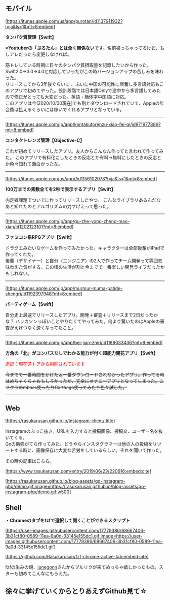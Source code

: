 <script>
    let sidebar = document.getElementById('box2')
    sidebar.remove()
</script>
## モバイル

[https://itunes.apple.com/us/app/purotan/id1137911932?l=ja&ls=1&mt=8:embed]

**タンパク質管理【Swift】**

※**Youtuberの「ぷろたん」とは全く関係ない**です。名前被っちゃってるけど、もしアレだったら変更しなければ。

筋トレしている時期に日々のタンパク質摂取量を記録したいから作った。Swift2.0→3.0→4.0と対応していったがこの時バージョンアップの苦しみを味わった。  
リリースしてから3年後ぐらいに
、ふいに中国の可能性に興奮し多言語対応もこのアプリで初めてやった。設計段階では日本語Onlyで途中から多言語してみたので修正がとっても大変だった。英語・簡体字中国語に対応。  
このアプリは今(2020/10/30現在)でも割とダウンロードされていて、Appleの年会費は払えるぐらいには稼いでくれるアプリとなっている。

---


[https://itunes.apple.com/jp/app/kontakutorenzu-xiao-fei-qi/id971977889?mt=8:embed]

**コンタクトレンズ管理【Objective-C】**

これが初めてリリースしたアプリ。友人からこんなん作ってと言われて作ってみた。
このアプリで有料化にしたときの反応とか有料→無料にしたときの反応とか色々知れて面白かったな。

---

[https://itunes.apple.com/us/app//id1156102978?l=ja&ls=1&mt=8:embed]

**100万までの素数全てを2秒で表示するアプリ【Swift】**

内定者課題でついでに作ってリリースしたやつ。
こんなライブラリあるんだなあと知れたのとアルゴリズムの力すげえって思った。

---

[https://itunes.apple.com/jp/app/gu-zhe-yong-zheno-mao-xian/id1202123101?mt=8:embed]

**ファミコン系RPGアプリ【Swift】**

ドラクエみたいなゲームを作ってみたかった。キャラクターは全部後輩がiPadで作ってくれた。  
後輩（デザイナー）と自分（エンジニア）の2人で作ってチーム開発って雰囲気味わえた気がする。この頃の生活が割と今までで一番楽しい開発ライフだったかもしれない。

---

[https://itunes.apple.com/jp/app/murmur-muma-patide-shengri/id1192397948?mt=8:embed]

**パーティゲーム【Swift】**

自分史上最速でリリースしたアプリ。開発＋審査＋リリースまで2日だったかな？
ハッカソンっぽいことやりたくてやってみた。何より驚いたのはAppleの審査がえげつなく速くなってたこと。

---

[https://itunes.apple.com/jp/app/bei-jian-zhiri/id1189033436?mt=8:embed]


**方角の「北」がコンパスなしでわかる能力が付く超能力開花アプリ【Swift】**

<span style="font-size:100%; color:red;">追記：現在ストアから削除されています</span>

~~今までで一番時間をかけた＆一番ダウンロードされなかったアプリ。作ってる時はめちゃくちゃおもしろかったが、完全にオナニーアプリとなってしまった。ニフクラのmbaas使ったりCarthage使ってみたり色々試した。~~

---


## Web

[https://rasukarusan.github.io/instagram-client/:title]

Instagramのぶっこ抜き。URLを入力すると投稿画像、投稿文、ユーザー名を抜いてくる。  
Goの勉強がてら作ってみた。どうやらインスタグラマーは他の人の投稿をリツートする時に、画像保存に大変な苦労をしているらしい。それを聞いて作った。

その時の記事はこちら。

[https://www.rasukarusan.com/entry/2019/06/23/220616:embed:cite]


[https://rasukarusan.github.io/blog-assets/go-instagram-php/demo.gif:image=https://rasukarusan.github.io/blog-assets/go-instagram-php/demo.gif:w500]


## Shell

**・Chromeのタブをfzfで選択して開くことができるスクリプト**


[https://user-images.githubusercontent.com/17779386/68667406-3b31cf80-0589-11ea-9a0d-33145e155dc1.gif:image=https://user-images.githubusercontent.com/17779386/68667406-3b31cf80-0589-11ea-9a0d-33145e155dc1.gif]


[https://github.com/Rasukarusan/fzf-chrome-active-tab:embed:cite]


fzfの生みの親、<a href="https://github.com/junegunn" target="_blank">junegonn</a>さんからプルリクが来てめっちゃ嬉しかったもの。スターも初めてこんなにもらえた。

## 徐々に挙げていくからとりあえずGithub見て☆

